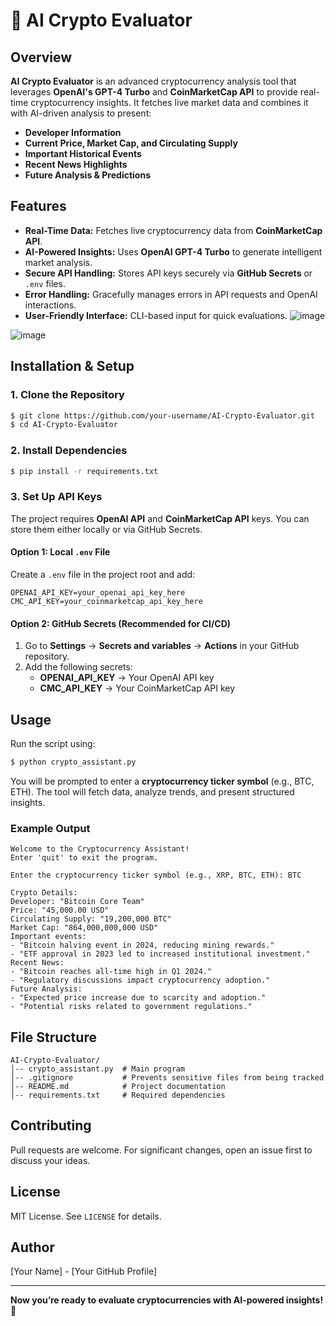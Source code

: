 # 🚀 AI Crypto Evaluator

## Overview
**AI Crypto Evaluator** is an advanced cryptocurrency analysis tool that leverages **OpenAI's GPT-4 Turbo** and **CoinMarketCap API** to provide real-time cryptocurrency insights. It fetches live market data and combines it with AI-driven analysis to present:
- **Developer Information**
- **Current Price, Market Cap, and Circulating Supply**
- **Important Historical Events**
- **Recent News Highlights**
- **Future Analysis & Predictions**

## Features
- **Real-Time Data:** Fetches live cryptocurrency data from **CoinMarketCap API**.
- **AI-Powered Insights:** Uses **OpenAI GPT-4 Turbo** to generate intelligent market analysis.
- **Secure API Handling:** Stores API keys securely via **GitHub Secrets** or `.env` files.
- **Error Handling:** Gracefully manages errors in API requests and OpenAI interactions.
- **User-Friendly Interface:** CLI-based input for quick evaluations.
![image](https://github.com/user-attachments/assets/9dd00208-40be-4cac-b329-91b0188dcc17)

![image](https://github.com/user-attachments/assets/8ed576ef-dc37-4192-8db4-574e462c3a69)

## Installation & Setup

### 1. Clone the Repository
```sh
$ git clone https://github.com/your-username/AI-Crypto-Evaluator.git
$ cd AI-Crypto-Evaluator
```

### 2. Install Dependencies
```sh
$ pip install -r requirements.txt
```

### 3. Set Up API Keys
The project requires **OpenAI API** and **CoinMarketCap API** keys. You can store them either locally or via GitHub Secrets.

#### **Option 1: Local `.env` File**
Create a `.env` file in the project root and add:
```plaintext
OPENAI_API_KEY=your_openai_api_key_here
CMC_API_KEY=your_coinmarketcap_api_key_here
```

#### **Option 2: GitHub Secrets (Recommended for CI/CD)**
1. Go to **Settings** → **Secrets and variables** → **Actions** in your GitHub repository.
2. Add the following secrets:
   - **OPENAI_API_KEY** → Your OpenAI API key
   - **CMC_API_KEY** → Your CoinMarketCap API key

## Usage
Run the script using:
```sh
$ python crypto_assistant.py
```
You will be prompted to enter a **cryptocurrency ticker symbol** (e.g., BTC, ETH). The tool will fetch data, analyze trends, and present structured insights.

### Example Output
```
Welcome to the Cryptocurrency Assistant!
Enter 'quit' to exit the program.

Enter the cryptocurrency ticker symbol (e.g., XRP, BTC, ETH): BTC

Crypto Details:
Developer: "Bitcoin Core Team"
Price: "45,000.00 USD"
Circulating Supply: "19,200,000 BTC"
Market Cap: "864,000,000,000 USD"
Important events:
- "Bitcoin halving event in 2024, reducing mining rewards."
- "ETF approval in 2023 led to increased institutional investment."
Recent News:
- "Bitcoin reaches all-time high in Q1 2024."
- "Regulatory discussions impact cryptocurrency adoption."
Future Analysis:
- "Expected price increase due to scarcity and adoption."
- "Potential risks related to government regulations."
```

## File Structure
```
AI-Crypto-Evaluator/
│-- crypto_assistant.py  # Main program
│-- .gitignore           # Prevents sensitive files from being tracked
│-- README.md            # Project documentation
│-- requirements.txt     # Required dependencies
```

## Contributing
Pull requests are welcome. For significant changes, open an issue first to discuss your ideas.

## License
MIT License. See `LICENSE` for details.

## Author
[Your Name] - [Your GitHub Profile]

---

**Now you’re ready to evaluate cryptocurrencies with AI-powered insights! 🚀**

